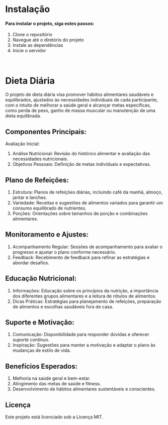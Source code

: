 # Instalação

#### Para instalar o projeto, siga estes passos:

1. Clone o repositório
2. Navegue até o diretório do projeto
3. Instale as dependências
4. Inicie o servidor

<Br />

# Dieta Diária

 O projeto de dieta diária visa promover hábitos alimentares saudáveis e equilibrados, ajustados às necessidades individuais de cada participante, com o intuito de melhorar a saúde geral e alcançar metas específicas, como perda de peso, ganho de massa muscular ou manutenção de uma dieta equilibrada.

## Componentes Principais:

Avaliação Inicial:

1. Análise Nutricional: Revisão do histórico alimentar e avaliação das necessidades nutricionais.
2. Objetivos Pessoais: Definição de metas individuais e expectativas.

## Plano de Refeições:

1. Estrutura: Planos de refeições diárias, incluindo café da manhã, almoço, jantar e lanches.
2. Variedade: Receitas e sugestões de alimentos variados para garantir um consumo equilibrado de nutrientes.
3. Porções: Orientações sobre tamanhos de porção e combinações alimentares.

## Monitoramento e Ajustes:

1. Acompanhamento Regular: Sessões de acompanhamento para avaliar o progresso e ajustar o plano conforme necessário.
2. Feedback: Recebimento de feedback para refinar as estratégias e abordar desafios.

## Educação Nutricional:

1. Informações: Educação sobre os princípios da nutrição, a importância dos diferentes grupos alimentares e a leitura de rótulos de alimentos.
2. Dicas Práticas: Estratégias para planejamento de refeições, preparação de alimentos e escolhas saudáveis fora de casa.

## Suporte e Motivação:

1. Comunicação: Disponibilidade para responder dúvidas e oferecer suporte contínuo.
1. Inspiração: Sugestões para manter a motivação e adaptar o plano às mudanças de estilo de vida.

## Benefícios Esperados:

1. Melhoria na saúde geral e bem-estar.
2. Atingimento das metas de saúde e fitness.
3. Desenvolvimento de hábitos alimentares sustentáveis e conscientes.




## Licença

Este projeto está licenciado sob a Licença MIT.
